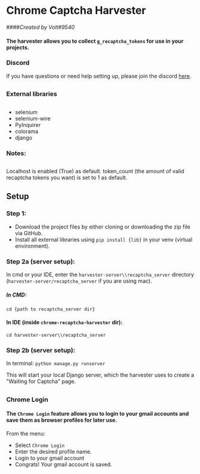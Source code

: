 # Chrome Captcha Harvester
####_Created by Volt#9540_

#### **The harvester allows you to collect `g_recaptcha_tokens` for use in your projects.**
### Discord
If you have questions or need help setting up, please join the discord [here](https://discord.gg/2u2qCTXas5).
##
### External libraries
##
- selenium
- selenium-wire
- PyInquirer
- colorama
- django

### Notes:
##
Localhost is enabled (True) as default.
token_count (the amount of valid recaptcha tokens you want) is set to 1 as default.
## Setup

### Step 1:
- Download the project files by either cloning or downloading the zip file via GitHub.
- Install all external libraries using `pip install {lib}` in your venv (virtual environment).

### Step 2a (server setup):
In cmd or your IDE, enter the `harvester-server\\recaptcha_server` directory (`harvester-server/recaptcha_server` if you are using mac).
##### In CMD:
`cd {path to recaptcha_server dir}`
#### In IDE (inside `chrome-recaptcha-harvester` dir):
`cd harvester-server\\recaptcha_server`

### Step 2b (server setup):
In terminal: `python manage.py runserver`

This will start your local Django server, which the harvester uses to create a "Waiting for Captcha" page.

##
### Chrome Login
#### The `Chrome Login` feature allows you to login to your gmail accounts and save them as browser profiles for later use.
From the menu:
- Select `Chrome Login`
- Enter the desired profile name.
- Login to your gmail account
- Congrats! Your gmail account is saved.
